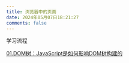 ```yaml
---
title: 浏览器中的页面
date: 2024年05月07日18:21:27
comments: false
---
```


学习流程

[01.DOM树：JavaScript是如何影响DOM树构建的](/browser/pages/DOMTree.html)
